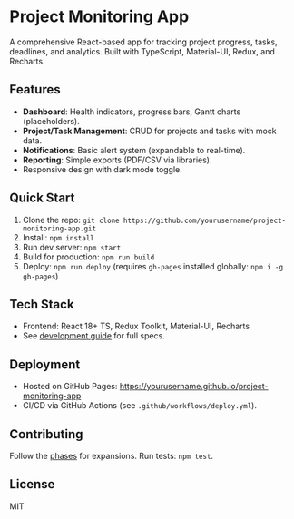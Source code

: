 # Project Monitoring App

A comprehensive React-based app for tracking project progress, tasks, deadlines, and analytics. Built with TypeScript, Material-UI, Redux, and Recharts.

## Features
- **Dashboard**: Health indicators, progress bars, Gantt charts (placeholders).
- **Project/Task Management**: CRUD for projects and tasks with mock data.
- **Notifications**: Basic alert system (expandable to real-time).
- **Reporting**: Simple exports (PDF/CSV via libraries).
- Responsive design with dark mode toggle.

## Quick Start
1. Clone the repo: `git clone https://github.com/yourusername/project-monitoring-app.git`
2. Install: `npm install`
3. Run dev server: `npm start`
4. Build for production: `npm run build`
5. Deploy: `npm run deploy` (requires `gh-pages` installed globally: `npm i -g gh-pages`)

## Tech Stack
- Frontend: React 18+ TS, Redux Toolkit, Material-UI, Recharts
- See [development guide](docs/development-guide.md) for full specs.

## Deployment
- Hosted on GitHub Pages: https://yourusername.github.io/project-monitoring-app
- CI/CD via GitHub Actions (see `.github/workflows/deploy.yml`).

## Contributing
Follow the [phases](docs/development-guide.md) for expansions. Run tests: `npm test`.

## License
MIT
